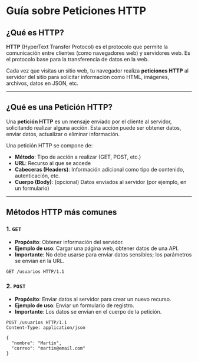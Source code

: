 # Guía sobre Peticiones HTTP

## ¿Qué es HTTP?

**HTTP** (HyperText Transfer Protocol) es el protocolo que permite la comunicación entre clientes (como navegadores web) y servidores web. Es el protocolo base para la transferencia de datos en la web.

Cada vez que visitas un sitio web, tu navegador realiza **peticiones HTTP** al servidor del sitio para solicitar información como HTML, imágenes, archivos, datos en JSON, etc.

---

## ¿Qué es una Petición HTTP?

Una **petición HTTP** es un mensaje enviado por el cliente al servidor, solicitando realizar alguna acción. Esta acción puede ser obtener datos, enviar datos, actualizar o eliminar información.

Una petición HTTP se compone de:

- **Método**: Tipo de acción a realizar (GET, POST, etc.)
- **URL**: Recurso al que se accede
- **Cabeceras (Headers)**: Información adicional como tipo de contenido, autenticación, etc.
- **Cuerpo (Body)**: (opcional) Datos enviados al servidor (por ejemplo, en un formulario)

---

## Métodos HTTP más comunes

### 1. `GET`

- **Propósito**: Obtener información del servidor.
- **Ejemplo de uso**: Cargar una página web, obtener datos de una API.
- **Importante**: No debe usarse para enviar datos sensibles; los parámetros se envían en la URL.

```http
GET /usuarios HTTP/1.1
```

### 2. `POST`

- **Propósito**: Enviar datos al servidor para crear un nuevo recurso.
- **Ejemplo de uso**: Enviar un formulario de registro.
- **Importante**: Los datos se envían en el cuerpo de la petición.

```http
POST /usuarios HTTP/1.1
Content-Type: application/json

{
  "nombre": "Martín",
  "correo": "martin@email.com"
}

```